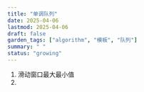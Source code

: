 ```yaml
---
title: "单调队列"
date: 2025-04-06
lastmod: 2025-04-06
draft: false
garden_tags: ["algorithm", "模板", "队列"]
summary: " "
status: "growing"
---
```


1. 滑动窗口最大最小值
2. 